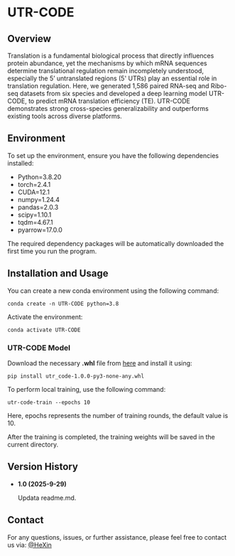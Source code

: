 # UTR-CODE

## Overview
Translation is a fundamental biological process that directly influences protein abundance, yet the mechanisms by which mRNA sequences determine translational regulation remain incompletely understood, especially the 5’ untranslated regions (5' UTRs) play an essential role in translation regulation. Here, we generated 1,586 paired RNA-seq and Ribo-seq datasets from six species and developed a deep learning model UTR-CODE, to predict mRNA translation efficiency (TE). UTR-CODE demonstrates strong cross-species generalizability and outperforms existing tools across diverse platforms. 

## Environment
To set up the environment, ensure you have the following dependencies installed:

- Python=3.8.20
- torch=2.4.1
- CUDA=12.1  
- numpy=1.24.4
- pandas=2.0.3  
- scipy=1.10.1
- tqdm=4.67.1 
- pyarrow=17.0.0 

The required dependency packages will be automatically downloaded the first time you run the program.

## **Installation and Usage**

You can create a new conda environment using the following command:

```
conda create -n UTR-CODE python=3.8
```

Activate the environment:

```
conda activate UTR-CODE
```

### **UTR-CODE Model**

Download the necessary **.whl** file from [here](https://drive.google.com/file/d/19Yyl8uUbjQn0TAA4E52ZUGBd_pb_RyW8/view?usp=sharing) and install it using:

```
pip install utr_code-1.0.0-py3-none-any.whl
```

To perform local training, use the following command:

```
utr-code-train --epochs 10
```
Here, epochs represents the number of training rounds, the default value is 10.

After the training is completed, the training weights will be saved in the current directory.

## Version History

- **1.0 (2025-9-29)**

  Updata readme.md.
  
## Contact
For any questions, issues, or further assistance, please feel free to contact us via:
[@HeXin](https://github.com/TcbfGroup)


